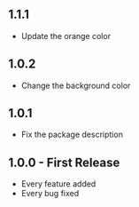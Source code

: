## 1.1.1
* Update the orange color

## 1.0.2
* Change the background color

## 1.0.1
* Fix the package description

## 1.0.0 - First Release
* Every feature added
* Every bug fixed
